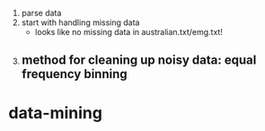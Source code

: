 1. parse data
2. start with handling missing data
    - looks like no missing data in australian.txt/emg.txt!
3. method for cleaning up noisy data: equal frequency binning
    - 

# data-mining
